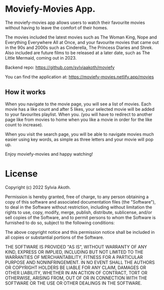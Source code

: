 # Moviefy-Movies App.

The moviefy-movies app allows users to watch their favourite movies without having to leave the comfort of their homes.

The movies included the latest movies such as The Woman King, Nope and Everything Everywhere All at Once, and your favourite movies that came out in the 90s and 2000s such as Cinderella, The Princess Diaries and Shrek. Also included are future films to be released at a later date, such as The Little Mermaid, coming out in 2023.

Backend repo: https://github.com/sylviaakoth/moviefy

You can find the application at: https://moviefy-movies.netlify.app/movies

## How it works

When you navigate to the movie page, you will see a list of movies. Each movie has a like count and after 5 likes, your selected movie will be added to your favourites playlist. When you. (you will have to redirect to another page like from movies to home when you like a movie in order for the like count to increase). 

When you visit the search page, you will be able to navigate movies much easier using key words, as simple as three letters and your movie will pop up. 

Enjoy moviefy-movies and happy watching!

# License

Copyright (c) 2022 Sylvia Akoth.

Permission is hereby granted, free of charge, to any person obtaining a copy of this software and associated documentation files (the "Software"), to deal in the Software without restriction, including without limitation the rights to use, copy, modify, merge, publish, distribute, sublicense, and/or sell copies of the Software, and to permit persons to whom the Software is furnished to do so, subject to the following conditions:

The above copyright notice and this permission notice shall be included in all copies or substantial portions of the Software.

THE SOFTWARE IS PROVIDED "AS IS", WITHOUT WARRANTY OF ANY KIND, EXPRESS OR IMPLIED, INCLUDING BUT NOT LIMITED TO THE WARRANTIES OF MERCHANTABILITY, FITNESS FOR A PARTICULAR PURPOSE AND NONINFRINGEMENT. IN NO EVENT SHALL THE AUTHORS OR COPYRIGHT HOLDERS BE LIABLE FOR ANY CLAIM, DAMAGES OR OTHER LIABILITY, WHETHER IN AN ACTION OF CONTRACT, TORT OR OTHERWISE, ARISING FROM, OUT OF OR IN CONNECTION WITH THE SOFTWARE OR THE USE OR OTHER DEALINGS IN THE SOFTWARE.



